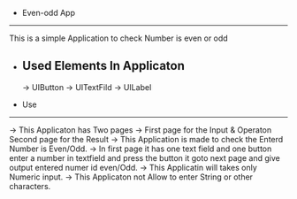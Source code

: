 * Even-odd App
--------------
This is a simple Application to check Number is even or odd

* Used Elements In Applicaton
  ---------------------------
  -> UIButton
  -> UITextFild
  -> UILabel
  
* Use
 -----
  -> This Applicaton has Two pages
  -> First page for the Input & Operaton Second page for the Result 
  -> This Application is made to check the Enterd Number is Even/Odd.
  -> In first page it has one text field and one button enter a number in textfield and press the button it goto next page 
     and give output entered numer id even/Odd.
  -> This Applicatin will takes only Numeric input.
  -> This Applicaton not Allow to enter String or other characters.
